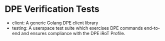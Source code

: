 # DPE Verification Tests

* client: A generic Golang DPE client library
* testing: A userspace test suite which exercises DPE commands end-to-end and
           ensures compliance with the DPE iRoT Profile.
